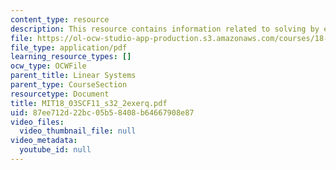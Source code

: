 ```yaml
---
content_type: resource
description: This resource contains information related to solving by elimination.
file: https://ol-ocw-studio-app-production.s3.amazonaws.com/courses/18-03sc-differential-equations-fall-2011/87ee712d22bc05b58408b64667908e87_MIT18_03SCF11_s32_2exerq.pdf
file_type: application/pdf
learning_resource_types: []
ocw_type: OCWFile
parent_title: Linear Systems
parent_type: CourseSection
resourcetype: Document
title: MIT18_03SCF11_s32_2exerq.pdf
uid: 87ee712d-22bc-05b5-8408-b64667908e87
video_files:
  video_thumbnail_file: null
video_metadata:
  youtube_id: null
---
```

